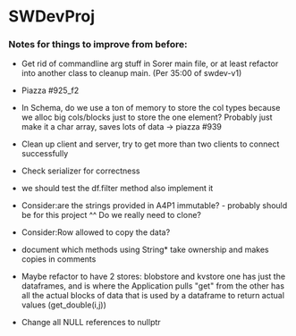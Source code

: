 # SWDevProj



### Notes for things to improve from before:

* Get rid of commandline arg stuff in Sorer main file, or at least refactor into
	another class to cleanup main. (Per 35:00 of swdev-v1)

* Piazza #925_f2

* In Schema, do we use a ton of memory to store the col types because we alloc big
	cols/blocks just to store the one element? Probably just make it a char array,
	saves lots of data -> piazza #939

* Clean up client and server, try to get more than two clients to connect successfully

* Check serializer for correctness


* we should test the df.filter method also implement it

* Consider:are the strings provided in A4P1 immutable? - probably should be for this project
^^ Do we really need to clone?


* Consider:Row allowed to copy the data?

* document which methods using String\* take ownership and makes copies in comments

* Maybe refactor to have 2 stores: blobstore and kvstore
	one has just the dataframes, and is where the Application pulls "get" from
	the other has all the actual blocks of data that is used by a dataframe to return
	actual values (get_double(i,j))

* Change all NULL references to nullptr